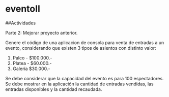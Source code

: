 # eventoII

##Actividades

Parte 2: 
Mejorar proyecto anterior.

Genere el código de una aplicacion  de consola para venta de entradas a un evento, 
considerando que existen 3 tipos de asientos con distinto valor:

1.	Palco - $100.000.-
2.	Platea - $60.000.-
3.	Galería $30.000.-

Se debe considerar que la capacidad del evento es para 100 espectadores. 
Se debe mostrar en la aplicación la cantidad de entradas vendidas, 
las entradas disponibles y la cantidad recaudada.
